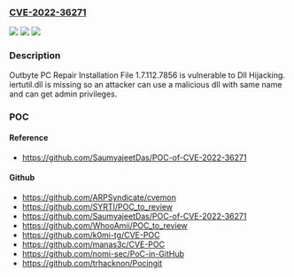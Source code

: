 ### [CVE-2022-36271](https://cve.mitre.org/cgi-bin/cvename.cgi?name=CVE-2022-36271)
![](https://img.shields.io/static/v1?label=Product&message=n%2Fa&color=blue)
![](https://img.shields.io/static/v1?label=Version&message=n%2Fa&color=blue)
![](https://img.shields.io/static/v1?label=Vulnerability&message=n%2Fa&color=brighgreen)

### Description

Outbyte PC Repair Installation File 1.7.112.7856 is vulnerable to Dll Hijacking. iertutil.dll is missing so an attacker can use a malicious dll with same name and can get admin privileges.

### POC

#### Reference
- https://github.com/SaumyajeetDas/POC-of-CVE-2022-36271

#### Github
- https://github.com/ARPSyndicate/cvemon
- https://github.com/SYRTI/POC_to_review
- https://github.com/SaumyajeetDas/POC-of-CVE-2022-36271
- https://github.com/WhooAmii/POC_to_review
- https://github.com/k0mi-tg/CVE-POC
- https://github.com/manas3c/CVE-POC
- https://github.com/nomi-sec/PoC-in-GitHub
- https://github.com/trhacknon/Pocingit

